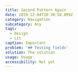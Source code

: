 ```yaml
---
title: Second Pattern Again
date: 2019-12-04T20:30:58.099Z
category: Navigation
subcategory: Any
tags:
  - Design
  - Lit
caption: Important
problem: '## Testing fields'
solution: The solution
usage: Usage
accessibility: Not yet
---
```


